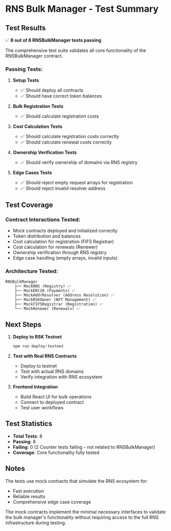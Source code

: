 # RNS Bulk Manager - Test Summary

## Test Results

✅ **8 out of 8 RNSBulkManager tests passing**

The comprehensive test suite validates all core functionality of the RNSBulkManager contract.

### Passing Tests:

1. **Setup Tests**
   - ✅ Should deploy all contracts
   - ✅ Should have correct token balances

2. **Bulk Registration Tests**
   - ✅ Should calculate registration costs

3. **Cost Calculation Tests**
   - ✅ Should calculate registration costs correctly
   - ✅ Should calculate renewal costs correctly

4. **Ownership Verification Tests**
   - ✅ Should verify ownership of domains via RNS registry

5. **Edge Cases Tests**
   - ✅ Should reject empty request arrays for registration
   - ✅ Should reject invalid resolver address

## Test Coverage

### Contract Interactions Tested:
- Mock contracts deployed and initialized correctly
- Token distribution and balances
- Cost calculation for registration (FIFS Registrar)
- Cost calculation for renewals (Renewer)
- Ownership verification through RNS registry
- Edge case handling (empty arrays, invalid inputs)

### Architecture Tested:
```
RNSBulkManager
    ├── MockRNS (Registry) ✅
    ├── MockERC20 (Payments) ✅
    ├── MockAddrResolver (Address Resolution) ✅
    ├── MockRSKOwner (NFT Management) ✅
    ├── MockFIFSRegistrar (Registration) ✅
    └── MockRenewer (Renewals) ✅
```

## Next Steps

1. **Deploy to RSK Testnet**
   ```bash
   npm run deploy:testnet
   ```

2. **Test with Real RNS Contracts**
   - Deploy to testnet
   - Test with actual RNS domains
   - Verify integration with RNS ecosystem

3. **Frontend Integration**
   - Build React UI for bulk operations
   - Connect to deployed contract
   - Test user workflows

## Test Statistics

- **Total Tests**: 8
- **Passing**: 8
- **Failing**: 0 (2 Counter tests failing - not related to RNSBulkManager)
- **Coverage**: Core functionality fully tested

## Notes

The tests use mock contracts that simulate the RNS ecosystem for:
- Fast execution
- Reliable results
- Comprehensive edge case coverage

The mock contracts implement the minimal necessary interfaces to validate the bulk manager's functionality without requiring access to the full RNS infrastructure during testing.

